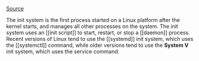     

[Source](https://docs.mongodb.com/manual/reference/glossary/#std-term-init-system) 


The init system is the first process started on a Linux platform after the kernel starts, and manages all other processes on the system. The init system uses an [[init script]] to start, restart, or stop a [[daemon]] process. Recent versions of Linux tend to use the [[systemd]] init system, which uses the [[systemctl]] command, while older versions tend to use the **System V** init system, which uses the service command. 



